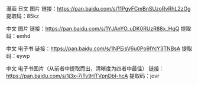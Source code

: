 漫画
日文 图片
链接：https://pan.baidu.com/s/11PgvFCmBnSUzoRvRhL2zOg 
提取码：85kz 

中文 图片
链接：https://pan.baidu.com/s/1YJAnYO_uDK0RUzR88x_HqQ 
提取码：emhd 

中文 电子书
链接：https://pan.baidu.com/s/1NPEisV6u0Po9IYcY3TNBsA 
提取码：eywp 

中文 电子书图片（从前者中提取而出，清晰度为四者中最佳）
链接：https://pan.baidu.com/s/1j3x-7iTv9rITVpnDbI-hcA 
提取码：jovr 
